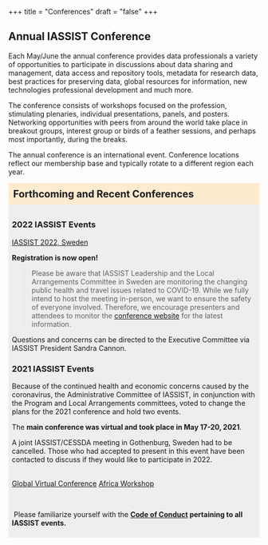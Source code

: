 +++
title = "Conferences"
draft = "false"
+++
## Annual IASSIST Conference

Each May/June the annual conference provides data professionals a variety of opportunities to participate in discussions about data sharing and management, data access and repository tools, metadata for research data, best practices for preserving data, global resources for information, new technologies professional development and much more. 

The conference consists of workshops focused on the profession, stimulating plenaries, individual presentations, panels, and posters. Networking opportunities with peers from around the world take place in breakout groups, interest group or birds of a feather sessions, and perhaps most importantly, during the breaks. 

The annual conference is an international event. Conference locations reflect our membership base and typically rotate to a different region each year.


<div style="background-color:#fdebd0;font-weight:bold;padding:.5em;font-size:140%;">Forthcoming and Recent Conferences</div>

<div style="background-color:#eee;padding:.5em;">

### 2022 IASSIST Events

<a class="btn btn-template-main" href="./iassist-sweden-2022/" >IASSIST 2022, Sweden</a>

**Registration is now open!**


> Please be aware that IASSIST Leadership and the Local Arrangements Committee in Sweden are monitoring the changing public health and travel issues related to COVID-19. While we fully intend to host the meeting in-person, we want to ensure the safety of everyone involved. Therefore, we encourage presenters and attendees to monitor the [conference website](https://www.iassist2022.org/) for the latest information.   

Questions and concerns can be directed to the Executive Committee via IASSIST President Sandra Cannon.

### 2021 IASSIST Events

Because of the continued health and economic concerns caused by the coronavirus, the Administrative Committee of IASSIST, in conjunction with the Program and Local Arrangements committees, voted to change the plans for the 2021 conference and hold two events.

The **main conference was virtual and took place in May 17-20, 2021**. 

A joint IASSIST/CESSDA meeting in Gothenburg, Sweden had to be cancelled. Those who had accepted to present in this event have been contacted to discuss if they would like to participate in 2022.<br /><br />

<!--#### Completed-->

<a class="btn btn-template-main" href="./iassist-virtual-2021/" >Global Virtual Conference</a> 
<a class="btn btn-template-main" href="./iassist-africa-2021/" >Africa Workshop</a> 


<br />

&nbsp;Please familiarize yourself with the **[Code of Conduct](/community/code-of-conduct) pertaining to all IASSIST events.**

</div>

<br />
